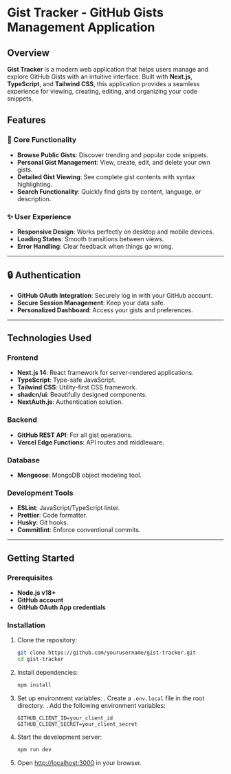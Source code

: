 # Gist Tracker - GitHub Gists Management Application

## Overview

**Gist Tracker** is a modern web application that helps users manage and explore GitHub Gists with an intuitive interface. Built with **Next.js**, **TypeScript**, and **Tailwind CSS**, this application provides a seamless experience for viewing, creating, editing, and organizing your code snippets.

## Features

### 🚀 Core Functionality

- **Browse Public Gists**: Discover trending and popular code snippets.
- **Personal Gist Management**: View, create, edit, and delete your own gists.
- **Detailed Gist Viewing**: See complete gist contents with syntax highlighting.
- **Search Functionality**: Quickly find gists by content, language, or description.

### ✨ User Experience

- **Responsive Design**: Works perfectly on desktop and mobile devices.
- **Loading States**: Smooth transitions between views.
- **Error Handling**: Clear feedback when things go wrong.

---

## 🔒 Authentication

- **GitHub OAuth Integration**: Securely log in with your GitHub account.
- **Secure Session Management**: Keep your data safe.
- **Personalized Dashboard**: Access your gists and preferences.

---

## Technologies Used

### Frontend

- **Next.js 14**: React framework for server-rendered applications.
- **TypeScript**: Type-safe JavaScript.
- **Tailwind CSS**: Utility-first CSS framework.
- **shadcn/ui**: Beautifully designed components.
- **NextAuth.js**: Authentication solution.

### Backend

- **GitHub REST API**: For all gist operations.
- **Vercel Edge Functions**: API routes and middleware.

### Database

- **Mongoose**: MongoDB object modeling tool.

### Development Tools

- **ESLint**: JavaScript/TypeScript linter.
- **Prettier**: Code formatter.
- **Husky**: Git hooks.
- **Commitlint**: Enforce conventional commits.

---

## Getting Started

### Prerequisites

- **Node.js v18+**
- **GitHub account**
- **GitHub OAuth App credentials**

### Installation

1. Clone the repository:
   ```bash
   git clone https://github.com/yourusername/gist-tracker.git
   cd gist-tracker
   ```
2. Install dependencies:
   ```bash
   npm install
   ```
3. Set up environment variables:
   . Create a `.env.local` file in the root directory.
   . Add the following environment variables:
   ```env
   GITHUB_CLIENT_ID=your_client_id
   GITHUB_CLIENT_SECRET=your_client_secret
   ```
4. Start the development server:

   ```bash
   npm run dev
   ```

5. Open [http://localhost:3000](http://localhost:3000) in your browser.
